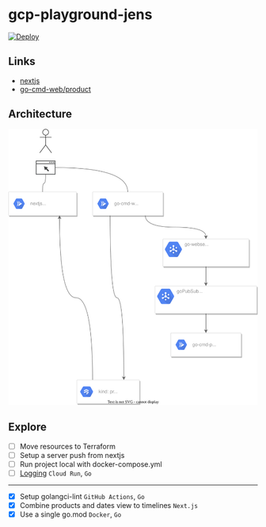 # gcp-playground-jens

[![Deploy](https://github.com/jensravn/gcp-playground-jens/actions/workflows/deploy.yml/badge.svg)](https://github.com/jensravn/gcp-playground-jens/actions/workflows/deploy.yml)

## Links

- [nextjs](https://nextjs-cg7lqxhiua-ew.a.run.app)
- [go-cmd-web/product](https://go-cmd-web-cg7lqxhiua-ew.a.run.app/product)

## Architecture

![Architecture diagram](architecture.drawio.svg)

## Explore

- [ ] Move resources to Terraform
- [ ] Setup a server push from nextjs
- [ ] Run project local with docker-compose.yml
- [ ] [Logging](https://cloud.google.com/run/docs/logging) `Cloud Run`, `Go`

---

- [x] Setup golangci-lint `GitHub Actions`, `Go`
- [x] Combine products and dates view to timelines `Next.js`
- [x] Use a single go.mod `Docker`, `Go`
